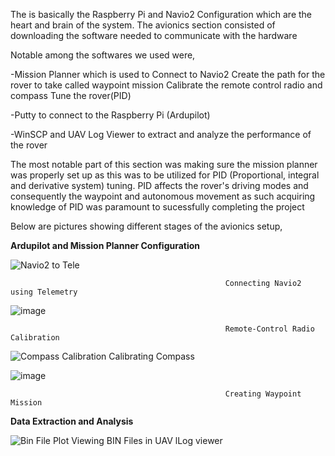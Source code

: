 The is basically the Raspberry Pi and Navio2 Configuration which are the heart and brain of the system. 
The avionics section consisted of downloading the software needed to communicate with the hardware

Notable among the softwares we used were,

-Mission Planner which is used to 
Connect to Navio2
Create the path for the rover to take called waypoint mission
Calibrate the remote control radio and compass
Tune the rover(PID)

-Putty to connect to the Raspberry Pi (Ardupilot)

-WinSCP and UAV Log Viewer to extract and analyze the performance of the rover

  The most notable part of this section was making sure the mission planner was properly set up as this was to be utilized 
  for PID (Proportional, integral and derivative system) tuning. PID affects the rover's driving modes and consequently 
  the waypoint and autonomous movement as such acquiring knowledge of PID was paramount to sucessfully completing the project

  Below are pictures showing different stages of the avionics setup,

  
**Ardupilot and Mission Planner Configuration**

 ![Navio2 to Tele](https://github.com/Tomiwa2/MRE320_MarsRover/assets/49229168/4b8edc1c-2ea2-4b64-a129-7d2b434b45ed)

                                                    Connecting Navio2 using Telemetry
                                                    
 ![image](https://github.com/Tomiwa2/MRE320_MarsRover/assets/49229168/089758a3-fc0a-4d81-80f5-fdab273fe055)

                                                    Remote-Control Radio Calibration
                                                    
 ![Compass Calibration](https://github.com/Tomiwa2/MRE320_MarsRover/assets/49229168/f6d9e696-afb6-46ac-9612-f5aa82a8bdc5)
                                                    Calibrating Compass
                                                    
 ![image](https://github.com/Tomiwa2/MRE320_MarsRover/assets/49229168/656a5a26-e36a-4292-ac9d-d2055db9cd60)
    
                                                    Creating Waypoint Mission

                                                    
**Data Extraction and Analysis**                 

 ![Bin File Plot](https://github.com/Tomiwa2/MRE320_MarsRover/assets/49229168/7ba3dc79-4fd5-46b1-ab35-6039a916f062)
                                            Viewing BIN Files in UAV lLog viewer

